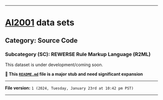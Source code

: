 
***

# [AI2001](https://github.com/seanpm2001/AI2001/) data sets

## Category: Source Code

### Subcategory (SC): REWERSE Rule Markup Language (R2ML)

This dataset is under development/coming soon.

**🌱️ This [`README.md`](/README.md) file is a major stub and need significant expansion**

***

**File version:** `1 (2024, Tuesday, January 23rd at 10:42 pm PST)`

***
